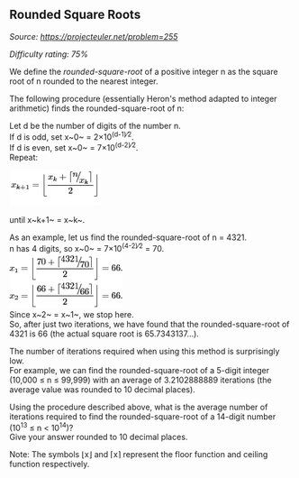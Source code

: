 Rounded Square Roots
--------------------

*Source: https://projecteuler.net/problem=255*


*Difficulty rating: 75%*

We define the *rounded-square-root* of a positive integer n as the
square root of n rounded to the nearest integer.

The following procedure (essentially Heron's method adapted to integer
arithmetic) finds the rounded-square-root of n:

Let d be the number of digits of the number n.\
 If d is odd, set x~0~ = 2×10<sup>(d-1)⁄2</sup>.\
 If d is even, set x~0~ = 7×10<sup>(d-2)⁄2</sup>.\
 Repeat:

![p255\_Heron.gif](img/p255_Heron.gif)

until x~k+1~ = x~k~.

As an example, let us find the rounded-square-root of n = 4321.\
n has 4 digits, so x~0~ = 7×10<sup>(4-2)⁄2</sup> = 70.\
![p255\_Example.gif](img/p255_Example.gif)\
 Since x~2~ = x~1~, we stop here.\
 So, after just two iterations, we have found that the
rounded-square-root of 4321 is 66 (the actual square root is
65.7343137…).

The number of iterations required when using this method is surprisingly
low.\
 For example, we can find the rounded-square-root of a 5-digit integer
(10,000 ≤ n ≤ 99,999) with an average of 3.2102888889 iterations (the
average value was rounded to 10 decimal places).

Using the procedure described above, what is the average number of
iterations required to find the rounded-square-root of a 14-digit number
(10<sup>13</sup> ≤ n \< 10<sup>14</sup>)?\
 Give your answer rounded to 10 decimal places.

Note: The symbols ⌊x⌋ and ⌈x⌉ represent the floor function and ceiling
function respectively.
